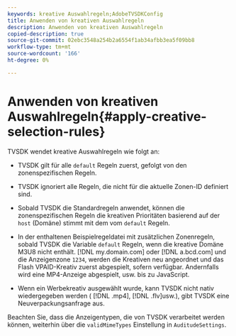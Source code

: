 ```yaml
---
keywords: kreative Auswahlregeln;AdobeTVSDKConfig
title: Anwenden von kreativen Auswahlregeln
description: Anwenden von kreativen Auswahlregeln
copied-description: true
source-git-commit: 02ebc3548a254b2a6554f1ab34afbb3ea5f09bb8
workflow-type: tm+mt
source-wordcount: '166'
ht-degree: 0%

---
```


# Anwenden von kreativen Auswahlregeln{#apply-creative-selection-rules}

TVSDK wendet kreative Auswahlregeln wie folgt an:

* TVSDK gilt für alle `default` Regeln zuerst, gefolgt von den zonenspezifischen Regeln.
* TVSDK ignoriert alle Regeln, die nicht für die aktuelle Zonen-ID definiert sind.
* Sobald TVSDK die Standardregeln anwendet, können die zonenspezifischen Regeln die kreativen Prioritäten basierend auf der `host` (Domäne) stimmt mit dem vom `default` Regeln.

* In der enthaltenen Beispielregeldatei mit zusätzlichen Zonenregeln, sobald TVSDK die Variable `default` Regeln, wenn die kreative Domäne M3U8 nicht enthält. [!DNL my.domain.com] oder [!DNL a.bcd.com] und die Anzeigenzone `1234`, werden die Kreativen neu angeordnet und das Flash VPAID-Kreativ zuerst abgespielt, sofern verfügbar. Andernfalls wird eine MP4-Anzeige abgespielt, usw. bis zu JavaScript.

* Wenn ein Werbekreativ ausgewählt wurde, kann TVSDK nicht nativ wiedergegeben werden ( [!DNL .mp4], [!DNL .flv]usw.), gibt TVSDK eine Neuverpackungsanfrage aus.

Beachten Sie, dass die Anzeigentypen, die von TVSDK verarbeitet werden können, weiterhin über die `validMimeTypes` Einstellung in `AuditudeSettings`.
